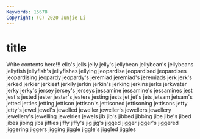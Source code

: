 ```yaml
---
Keywords: 15678
Copyright: (C) 2020 Junjie Li
---
```


# title

Write contents here!!!
ello's 
jells 
jelly 
jelly's 
jellybean
jellybean's 
jellybeans 
jellyfish 
jellyfish's 
jellyfishes 
jellying 
jeopardise 
jeopardised 
jeopardises 
jeopardising
jeopardy 
jeopardy's 
jeremiad 
jeremiad's 
jeremiads 
jerk 
jerk's 
jerked 
jerkier 
jerkiest
jerkily 
jerkin 
jerkin's 
jerking 
jerkins 
jerks 
jerkwater 
jerky 
jerky's 
jersey
jersey's 
jerseys 
jessamine 
jessamine's 
jessamines 
jest 
jest's 
jested 
jester 
jester's
jesters 
jesting 
jests 
jet 
jet's 
jets 
jetsam 
jetsam's 
jetted 
jetties
jetting 
jettison 
jettison's 
jettisoned 
jettisoning 
jettisons 
jetty 
jetty's 
jewel 
jewel's
jewelled 
jeweller 
jeweller's 
jewellers 
jewellery 
jewellery's 
jewelling 
jewelries 
jewels 
jib
jib's 
jibbed 
jibbing 
jibe 
jibe's 
jibed 
jibes 
jibing 
jibs 
jiffies
jiffy 
jiffy's 
jig 
jig's 
jigged 
jigger 
jigger's 
jiggered 
jiggering 
jiggers
jigging 
jiggle 
jiggle's 
jiggled 
jiggles 
